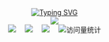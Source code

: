 <div align="center">
  
  <!-- dynamic typing effect 动态打字效果 -->
  <div align="center">
    <a href="https://git.io/typing-svg">
      <img src="https://readme-typing-svg.demolab.com?font=Fira+Code&weight=900&size=50&pause=1000&color=7CBAF7&center=true&vCenter=true&width=1300&height=150&lines=%E5%B1%B1%E6%B0%B4%E4%B8%80%E7%A8%8B%EF%BC%8C%E4%B8%89%E7%94%9F%E6%9C%89%E5%B9%B8;console.log(%22Hello+World%22)" alt="Typing SVG" />
    </a>
  </div>
    <!-- Snake Code Contribution Map 贪吃蛇代码贡献图 -->

  <div align="center">
    <img src="https://github-readme-stats.vercel.app/api/top-langs/?username=1405720461&hide_title=true&hide_border=true&layout=compact&langs_count=6&text_color=000&icon_color=fff&bg_color=0,52fa5a,4dfcff,c64dff&theme=graywhite" />
  </div>

  <!-- profile logo 个人资料徽标 -->
  <div align="center">
    <a href="https://wjldarling.top/"><img src="https://img.shields.io/badge/Website-博客-blue" /></a>&emsp;
    <a href="https://cdn.staticaly.com/gh/1405720461/images@master/img/wx.webp"><img src="https://img.shields.io/badge/WeChat-微信-07c160" /></a>&emsp;
    <a href="https://space.bilibili.com/392071577/"><img src="https://img.shields.io/badge/Bilibili-B站-ff69b4" /></a>&emsp;
    <!-- visitor statistics logo 访客数统计徽标 -->
    <img src="https://komarev.com/ghpvc/?username=1405720461&label=Views&color=0e75b6&style=flat" alt="访问量统计" />
  </div>
</div>
